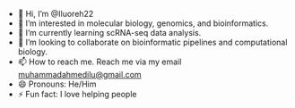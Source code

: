 - 👋 Hi, I’m @Iluoreh22
- 👀 I’m interested in molecular biology, genomics, and bioinformatics.
- 🌱 I’m currently learning scRNA-seq data analysis.
- 💞️ I’m looking to collaborate on bioinformatic pipelines and computational biology.
- 📫 How to reach me. Reach me via my email muhammadahmedilu@gmail.com
- 😄 Pronouns: He/Him
- ⚡ Fun fact: I love helping people

<!---
Iluoreh22/Iluoreh22 is a ✨ special ✨ repository because its `README.md` (this file) appears on your GitHub profile.
You can click the Preview link to take a look at your changes.
--->
